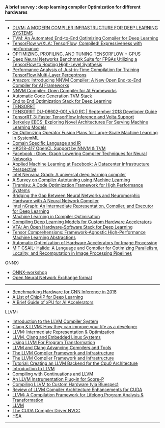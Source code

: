 #### A brief survey : deep learning compiler Optimization for different hardwares

-------------

- [DLVM: A MODERN COMPILER INFRASTRUCTURE FOR
DEEP LEARNING SYSTEMS](https://arxiv.org/pdf/1711.03016.pdf)
- [TVM: An Automated End-to-End Optimizing Compiler for Deep Learning](https://arxiv.org/pdf/1802.04799v2.pdf)
- [TensorFlow w/XLA:
TensorFlow, Compiled!
Expressiveness with performance](https://autodiff-workshop.github.io/slides/JeffDean.pdf)
- [OPTIMIZING, PROFILING, AND TUNING
TENSORFLOW + GPUS](http://on-demand.gputechconf.com/gtc-eu/2017/presentation/23363-chris-fregly-optimizing-profiling-and-deploying-tensorflow-ai-models-in-production-with-gpus.pdf)
- [Deep Neural Networks Benchmark Suite for FPGAs Utilizing a
TensorFlow to Routing High-Level Synthesis](http://www.ece.ubc.ca/~ameer/publications/Abdelhadi-Poster-2018July-COHESA_AGM18-DeepLearningBenchmarksFPGAs.pdf)
- [Performance Analysis of Just-in-Time Compilation
for Training TensorFlow Multi-Layer Perceptrons](https://researcher.watson.ibm.com/researcher/files/us-ealtman/FASTPATH_2018_paper_2.pdf)
- [Amazon: Introducing NNVM Compiler: A New Open End-to-End Compiler for AI Frameworks](https://aws.amazon.com/blogs/machine-learning/introducing-nnvm-compiler-a-new-open-end-to-end-compiler-for-ai-frameworks/)
- [NNVM Compiler: Open Compiler for AI Frameworks](https://tvm.ai/2017/10/06/nnvm-compiler-announcement.html)
- [Automatic Code Generation
 TVM Stack](http://dlsys.cs.washington.edu/pdf/lecture7.pdf)
 - [End to End Optimization Stack
for Deep Learning](http://learningsys.org/nips17/assets/slides/TVM-MLSys-NIPS17.pdf)
- [TENSORRT
](https://docs.nvidia.com/deeplearning/sdk/pdf/TensorRT-Release-Notes.pdf)
- [TENSORRT
DU-08602-001_v5.0 RC | September 2018
Developer Guide](https://docs.nvidia.com/deeplearning/sdk/pdf/TensorRT-Developer-Guide.pdf)
- [TensorRT 3: Faster TensorFlow Inference and Volta Support](https://devblogs.nvidia.com/tensorrt-3-faster-tensorflow-inference/)
- [Berkeley EECS: Exploring Novel Architectures For Serving Machine
Learning Models](https://www2.eecs.berkeley.edu/Pubs/TechRpts/2018/EECS-2018-73.pdf)
- [On Optimizing Operator Fusion Plans
for Large-Scale Machine Learning in SystemML](https://arxiv.org/pdf/1801.00829.pdf)
- [ Domain Specific Language and IR](https://pdfs.semanticscholar.org/presentation/f04a/0635498b2269b730619aacccb9257941c584.pdf)
- [HKG18-417
OpenCL Support by NNVM & TVM](http://connect.linaro.org.s3.amazonaws.com/hkg18/presentations/hkg18-417.pdf)
- [Facebook : Glow: Graph Lowering Compiler Techniques for
Neural Networks
](https://arxiv.org/pdf/1805.00907.pdf)
- [Applied Machine Learning at Facebook:
A Datacenter Infrastructure Perspective
](https://research.fb.com/wp-content/uploads/2017/12/hpca-2018-facebook.pdf)
- [Intel Nervana Graph: A universal deep learning compiler](https://conferences.oreilly.com/artificial-intelligence/ai-ca-2017/public/schedule/detail/63428)
- [A Survey on Compiler Autotuning using Machine Learning](https://arxiv.org/pdf/1801.04405v5.pdf)
- [Tiramisu: A Code Optimization Framework for High
Performance Systems](https://arxiv.org/pdf/1804.10694v2.pdf)
- [Bridging the Gap Between Neural Networks and Neuromorphic
Hardware with A Neural Network Compiler](https://arxiv.org/pdf/1801.00746v3.pdf)
- [Intel nGraph: An Intermediate Representation, Compiler, and Executor for Deep Learning](https://arxiv.org/pdf/1801.08058v2.pdf)
- [Machine Learning in Compiler Optimisation](https://arxiv.org/pdf/1805.03441v1.pdf)
- [Compiling Deep Learning Models for Custom Hardware Accelerators](https://arxiv.org/pdf/1708.00117v2.pdf)
- [VTA: An Open Hardware-Software Stack for Deep Learning](https://arxiv.org/pdf/1807.04188v1.pdf)
- [Tensor Comprehensions: Framework-Agnostic High-Performance Machine Learning Abstractions](https://arxiv.org/pdf/1802.04730v3.pdf)
- [Automatic Optimization of Hardware Accelerators for Image Processing](https://arxiv.org/ftp/arxiv/papers/1502/1502.07448.pdf)
- [MIT CSAIL: Halide: A Language and Compiler for Optimizing Parallelism,
Locality, and Recomputation in Image Processing Pipelines
](http://people.csail.mit.edu/jrk/halide-pldi13.pdf)


ONNX:

- [ONNX-workshop](http://learningsys.org/nips17/assets/slides/ONNX-workshop.pdf)
- [Open Neural Network Exchange format](http://on-demand.gputechconf.com/gtc/2018/presentation/s8818-onnx-interoperable-deep-learning-presented-by-facebook.pdf)

-----------

- [Benchmarking Hardware for CNN Inference in 2018](https://towardsdatascience.com/benchmarking-hardware-for-cnn-inference-in-2018-1d58268de12a)
- [A List of Chip/IP for Deep Learning](https://medium.com/@shan.tang.g/a-list-of-chip-ip-for-deep-learning-48d05f1759ae)
- [A Brief Guide of xPU for AI Accelerators](https://www.sigarch.org/a-brief-guide-of-xpu-for-ai-accelerators/)



LLVM:

- [Introduction to the LLVM Compiler System](https://www.slideshare.net/zionsaint/introduction-to-the-llvm-compiler-system)
- [Clang & LLVM:
How they can improve your life as a
developer](http://events17.linuxfoundation.org/sites/events/files/slides/linuxcon-europe-2014-llvm.pdf)
- [LLVM: Intermediate Representation &
Optimization](http://hpac.rwth-aachen.de/teaching/sem-accg-16/slides/02.Emrich-LLVM_IR.pdf)
- [LLVM, Clang and Embedded
Linux Systems](https://elinux.org/images/d/d2/Elc2011_lopes.pdf)
- [Using LLVM For Program
Transformation](http://www.cs.umd.edu/~awruef/LLVM_Tutorial.pdf)
- [LLVM and Clang
Advancing Compilers and Tools](http://nondot.org/sabre/2013-10-23-SECR-LLVM.pdf)
- [The LLVM Compiler Framework
and Infrastructure](https://www.cs.cmu.edu/afs/cs/academic/class/15745-s12/public/lectures/L3-LLVM-Part1.pdf)
- [The LLVM Compiler
Framework and Infrastructure](https://llvm.org/pubs/2004-09-22-LCPCLLVMTutorial.pdf)
- [Tutorial: Creating an LLVM Backend for
the Cpu0 Architecture](http://jonathan2251.github.io/lbd/TutorialLLVMBackendCpu0.pdf)
- [Introduction to LLVM](http://www.cs.toronto.edu/~pekhimenko/courses/cscd70-w18/docs/Tutorial%201%20-%20Intro%20to%20LLVM.pdf)
- [Compiling with Continuations and LLVM](https://arxiv.org/pdf/1805.08842.pdf)
- [An LLVM Instrumentation Plug-in for Score-P](https://arxiv.org/pdf/1712.01718.pdf)
- [Compiling LLVM to Custom
Hardware (via Bluespec)](https://pdfs.semanticscholar.org/presentation/5cfc/76c639f9905e561cc1db00e546c7acac0bac.pdf)
- [Review of LLVM Compiler Architecture Enhancements for CUDA](https://www.researchgate.net/publication/301346139_Review_of_LLVM_Compiler_Architecture_Enhancements_for_CUDA)
- [LLVM: A Compilation Framework for
Lifelong Program Analysis & Transformation](http://llvm.org/pubs/2004-01-30-CGO-LLVM.pdf)
- [LLVM](https://en.wikipedia.org/wiki/LLVM)
- [The CUDA
Compiler Driver
NVCC ](http://moss.csc.ncsu.edu/~mueller/cluster/nvidia/2.0/nvcc_2.0.pdf)
- [HSA](http://www.mpsoc-forum.org/previous/2013/slides/8-Hegde.pdf)


---------

